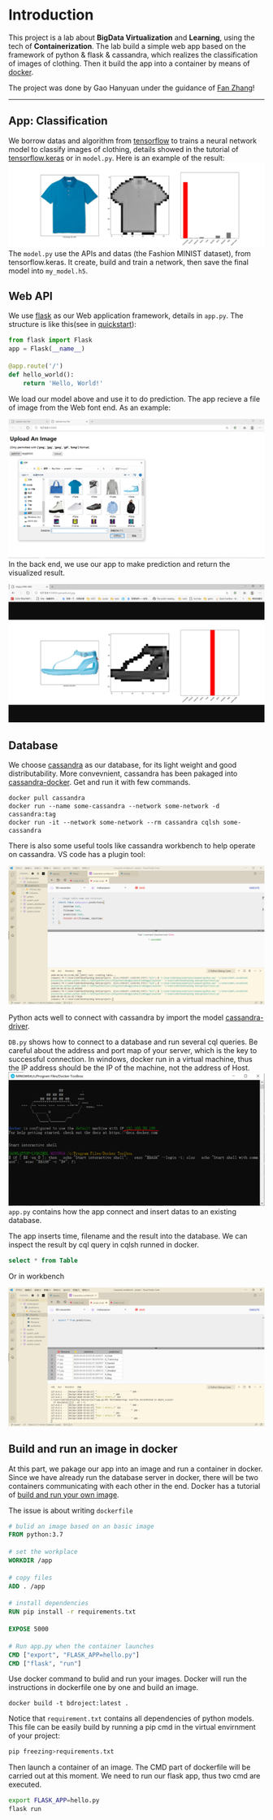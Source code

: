 # Introduction

This project is a lab about **BigData Virtualization** and **Learning**, using the tech of **Containerization**. The lab build a simple web app based on the framework of python & flask & cassandra, which realizes the classification of images of clothing. Then it build the app into a container by means of [docker](https://www.docker.com/).  
  
The project was done by Gao Hanyuan under the guidance of [Fan Zhang](http://www.mit.edu/~f_zhang/)!

---

## App: Classification
We borrow datas and algorithm from [tensorflow](https://tensorflow.google.cn/) to trains a neural network model to classify images of clothing, details showed in the tutorial of [tensorflow.keras](https://tensorflow.google.cn/tutorials/keras/classification) or in `model.py`. Here is an example of the result:
![example](images/example.jpg)
The `model.py` use the APIs and datas (the Fashion MINIST dataset), from tensorflow.keras. It create, build and train a network, then save the final model into `my_model.h5`.

## Web API
We use [flask](https://flask.palletsprojects.com/en/1.1.x/) as our Web application framework, details in `app.py`. The structure is like this(see in [quickstart](https://flask.palletsprojects.com/en/1.1.x/quickstart/)):  
```python
from flask import Flask
app = Flask(__name__)

@app.route('/')
def hello_world():
    return 'Hello, World!'
```
We load our model above and use it to do prediction. The app recieve a file of image from the Web font end. As an example:  
  
![upload](images/upload.PNG)
In the back end, we use our app to make prediction and return the visualized result.
  
![result](images/result1.PNG)

## Database
We choose [cassandra](https://cassandra.apache.org/) as our database, for its light weight and good distributability. More convevnient, cassandra has been pakaged into [cassandra-docker](https://hub.docker.com/_/cassandra/). Get and run it with few commands.

```
docker pull cassandra
docker run --name some-cassandra --network some-network -d cassandra:tag
docker run -it --network some-network --rm cassandra cqlsh some-cassandra
```
There is also some useful tools like cassandra workbench to help operate on cassandra. VS code has a plugin tool:  
  
![creattable](images/create_table.PNG)

Python acts well to connect with cassandra by import the model [cassandra-driver](https://docs.datastax.com/en/developer/python-driver/3.22/).  
  
 `DB.py` shows how to connect to a database and run several cql queries. Be careful about the address and port map of your server, which is the key to successful connection. In windows, docker run in a virtual machine, thus the IP address should be the IP of the machine, not the address of Host.  
 ![dockerIP](images/dockerIP.png)
 `app.py` contains how the app connect and insert datas to an existing database.

 The app inserts time, filename and the result into the database. We can inspect the result by cql query in cqlsh runned in docker.
 ```SQL
 select * from Table
 ```
Or in workbench  
  
![cqlselect](images/cqlselect.png)

## Build and run an image in docker
At this part, we pakage our app into an image and run a container in docker. Since we have already run the database server in docker, there will be two containers communicating with each other in the end. Docker has a tutorial of [build and run your own image](https://docs.docker.com/get-started/part2/).  
  
The issue is about writing `dockerfile`
```dockerfile
# bulid an image based on an basic image
FROM python:3.7
  
# set the workplace
WORKDIR /app
  
# copy files
ADD . /app
  
# install dependencies
RUN pip install -r requirements.txt

EXPOSE 5000

# Run app.py when the container launches
CMD ["export", "FLASK_APP=hello.py"]
CMD ["flask", "run"]
```
Use docker command to bulid and run your images. Docker will run the instructions in dockerfile one by one and build an image. 
```
docker build -t bdroject:latest .
```
Notice that `requirement.txt` contains all dependencies of python models. This file can be easily build by running a pip cmd
in the virtual envirnment of your project:
```sh
pip freezing>requirements.txt
```
Then launch a container of an image. The CMD part of dockerfile will be carried out at this moment. We need to run our flask app, thus two cmd are executed.
```sh
export FLASK_APP=hello.py
flask run
```
